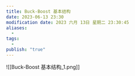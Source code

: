 ```yaml
---
title: Buck-Boost 基本结构
date: 2023-06-13 23:30
modification date: 2023 六月 13日 星期二 23:30:45
aliases:
  - 
tags:
  - 
publish: "true"
---
```


![[Buck-Boost 基本结构_1.png]]

